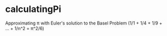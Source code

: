 # calculatingPi
Approximating π with Euler's solution to the Basel Problem (1/1 + 1/4 + 1/9 + ... + 1/n^2 = π^2/6)
